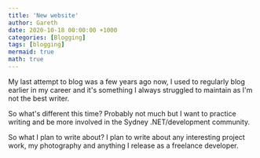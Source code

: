 ```yaml
---
title: 'New website'
author: Gareth
date: 2020-10-18 00:00:00 +1000
categories: [Blogging]
tags: [blogging]
mermaid: true
math: true
---
```


My last attempt to blog was a few years ago now, I used to regularly blog earlier in my career and it's something I always struggled to maintain as I'm not the best writer. 

So what's different this time? Probably not much but I want to practice writing and be more involved in the Sydney .NET/development community.

So what I plan to write about? I plan to write about any interesting project work, my photography and anything I release as a freelance developer.